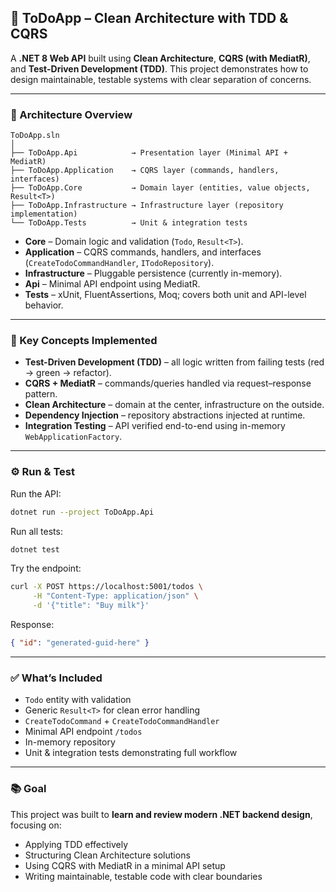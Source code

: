 ## 🧱 ToDoApp – Clean Architecture with TDD & CQRS

A **.NET 8 Web API** built using **Clean Architecture**, **CQRS (with MediatR)**, and **Test-Driven Development (TDD)**.
This project demonstrates how to design maintainable, testable systems with clear separation of concerns.

---

### 🧩 Architecture Overview

```
ToDoApp.sln
│
├── ToDoApp.Api            → Presentation layer (Minimal API + MediatR)
├── ToDoApp.Application    → CQRS layer (commands, handlers, interfaces)
├── ToDoApp.Core           → Domain layer (entities, value objects, Result<T>)
├── ToDoApp.Infrastructure → Infrastructure layer (repository implementation)
└── ToDoApp.Tests          → Unit & integration tests
```

* **Core** – Domain logic and validation (`Todo`, `Result<T>`).
* **Application** – CQRS commands, handlers, and interfaces (`CreateTodoCommandHandler`, `ITodoRepository`).
* **Infrastructure** – Pluggable persistence (currently in-memory).
* **Api** – Minimal API endpoint using MediatR.
* **Tests** – xUnit, FluentAssertions, Moq; covers both unit and API-level behavior.

---

### 🧠 Key Concepts Implemented

* **Test-Driven Development (TDD)** – all logic written from failing tests (red → green → refactor).
* **CQRS + MediatR** – commands/queries handled via request–response pattern.
* **Clean Architecture** – domain at the center, infrastructure on the outside.
* **Dependency Injection** – repository abstractions injected at runtime.
* **Integration Testing** – API verified end-to-end using in-memory `WebApplicationFactory`.

---

### ⚙️ Run & Test

Run the API:

```bash
dotnet run --project ToDoApp.Api
```

Run all tests:

```bash
dotnet test
```

Try the endpoint:

```bash
curl -X POST https://localhost:5001/todos \
     -H "Content-Type: application/json" \
     -d '{"title": "Buy milk"}'
```

Response:

```json
{ "id": "generated-guid-here" }
```

---

### ✅ What’s Included

* `Todo` entity with validation
* Generic `Result<T>` for clean error handling
* `CreateTodoCommand` + `CreateTodoCommandHandler`
* Minimal API endpoint `/todos`
* In-memory repository
* Unit & integration tests demonstrating full workflow

---

### 📚 Goal

This project was built to **learn and review modern .NET backend design**, focusing on:

* Applying TDD effectively
* Structuring Clean Architecture solutions
* Using CQRS with MediatR in a minimal API setup
* Writing maintainable, testable code with clear boundaries

